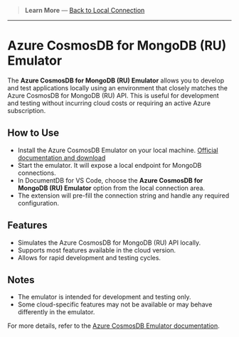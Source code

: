 <!-- Learn More Section Badge or Breadcrumb -->

> **Learn More** &mdash; [Back to Local Connection](./local-connection)

---

# Azure CosmosDB for MongoDB (RU) Emulator

The **Azure CosmosDB for MongoDB (RU) Emulator** allows you to develop and test applications locally using an environment that closely matches the Azure CosmosDB for MongoDB (RU) API. This is useful for development and testing without incurring cloud costs or requiring an active Azure subscription.

## How to Use

- Install the Azure CosmosDB Emulator on your local machine.
  [Official documentation and download](https://learn.microsoft.com/azure/cosmos-db/local-emulator)
- Start the emulator. It will expose a local endpoint for MongoDB connections.
- In DocumentDB for VS Code, choose the **Azure CosmosDB for MongoDB (RU) Emulator** option from the local connection area.
- The extension will pre-fill the connection string and handle any required configuration.

## Features

- Simulates the Azure CosmosDB for MongoDB (RU) API locally.
- Supports most features available in the cloud version.
- Allows for rapid development and testing cycles.

## Notes

- The emulator is intended for development and testing only.
- Some cloud-specific features may not be available or may behave differently in the emulator.

For more details, refer to the [Azure CosmosDB Emulator documentation](https://learn.microsoft.com/azure/cosmos-db/local-emulator).
